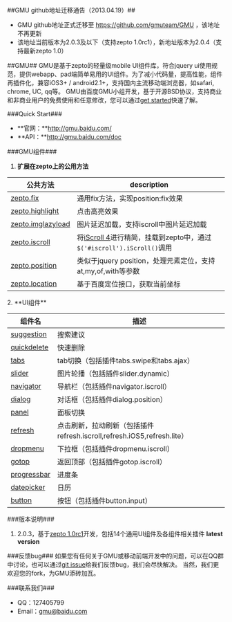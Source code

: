 ##GMU github地址迁移通告（2013.04.19）##
+ GMU github地址正式迁移至 https://github.com/gmuteam/GMU ，该地址不再更新
+ 该地址当前版本为2.0.3及以下（支持zepto 1.0rc1），新地址版本为2.0.4（支持最新zepto 1.0）

##GMU##
GMU是基于zepto的轻量级mobile UI组件库，符合jquery ui使用规范，提供webapp、pad端简单易用的UI组件。为了减小代码量，提高性能，组件再插件化，兼容iOS3+ / android2.1+，支持国内主流移动端浏览器，如safari, chrome, UC, qq等。
GMU由百度GMU小组开发，基于开源BSD协议，支持商业和非商业用户的免费使用和任意修改，您可以通过[get started](http://gmu.baidu.com/getstarted)快速了解。

###Quick Start###
+ **官网：**http://gmu.baidu.com/
+ **API：**http://gmu.baidu.com/doc

###GMU组件###
1. **扩展在zepto上的公用方法**
<table>
<thead>
<tr>
  <th>公共方法</th> <th>description</th>
</tr>
</thead>
<tbody>
  <tr>
    <td><a href="https://github.com/campaign/gmu/blob/master/_src/core/zepto.fix.js">zepto.fix</a></td>
    <td>通用fix方法，实现position:fix效果</td>
  </tr>
  <tr>
    <td><a href="https://github.com/campaign/gmu/blob/master/_src/core/zepto.highlight.js">zepto.highlight</a></td>
    <td>点击高亮效果</td>
  </tr>
  <tr>
    <td><a href="https://github.com/madrobby/zepto/blob/master/src/event.js#files">zepto.imglazyload</a></td>
    <td>图片延迟加载，支持iscroll中图片延迟加载</td>
  </tr>
  <tr>
    <td><a href="https://github.com/campaign/gmu/blob/master/_src/core/zepto.iscroll.js">zepto.iscroll</a></td>
    <td>将<a href="http://cubiq.org/iscroll-4">iScroll 4</a>进行精简，挂载到zepto中，通过<code>$('#iscroll').iScroll()</code>调用</td>
  </tr>
  <tr>
    <td><a href="https://github.com/campaign/gmu/blob/master/_src/core/zepto.position.js">zepto.position</a></td>
    <td>类似于jquery position，处理元素定位，支持at,my,of,with等参数</td>
  </tr>
  <tr>
      <td><a href="https://github.com/campaign/gmu/blob/master/_src/core/zepto.location.js">zepto.location</a></td>
      <td>基于百度定位接口，获取当前坐标</td>
    </tr>
</tbody>
</table>
2. **UI组件**
<table>
    <thead>
    <tr>
        <th>组件名</th>
        <th>描述</th>
    </tr>
    </thead>
    <tbody>
    <tr>
        <td><a href="https://github.com/campaign/gmu/blob/master/_src/widget/suggestion.js">suggestion</a></td>
        <td>搜索建议</td>
    </tr>
    <tr>
        <td><a href="https://github.com/campaign/gmu/blob/master/_src/widget/quickdelete.js">quickdelete</a></td>
        <td>快速删除</td>
    </tr>
    <tr>
        <td><a href="https://github.com/campaign/gmu/blob/master/_src/widget/tabs.js">tabs</a></td>
        <td>tab切换（包括插件tabs.swipe和tabs.ajax）</td>
    </tr>
    <tr>
        <td><a href="https://github.com/campaign/gmu/blob/master/_src/widget/slider.js">slider</a></td>
        <td>图片轮播（包括插件slider.dynamic）</td>
    </tr>
    <tr>
        <td><a href="https://github.com/campaign/gmu/blob/master/_src/widget/navigator.js">navigator</a></td>
        <td>导航栏（包括插件navigator.iscroll）</td>
    </tr>
    <tr>
        <td><a href="https://github.com/campaign/gmu/blob/master/_src/widget/dialog.js">dialog</a></td>
        <td>对话框（包括插件dialog.position）</td>
    </tr>
    <tr>
        <td><a href="https://github.com/campaign/gmu/blob/master/_src/widget/panel.js">panel</a></td>
        <td>面板切换</td>
    </tr>
    <tr>
        <td><a href="https://github.com/campaign/gmu/blob/master/_src/widget/refresh.js">refresh</a></td>
        <td>点击刷新，拉动刷新（包括插件refresh.iscroll,refresh.iOS5,refresh.lite）</td>
    </tr>
    <tr>
        <td><a href="https://github.com/campaign/gmu/blob/master/_src/widget/dropmenu.js">dropmenu</a></td>
        <td>下拉框（包括插件dropmenu.iscroll）</td>
    </tr>
    <tr>
        <td><a href="https://github.com/campaign/gmu/blob/master/_src/widget/gotop.js">gotop</a></td>
        <td>返回顶部（包括插件gotop.iscroll）</td>
    </tr>
    <tr>
        <td><a href="https://github.com/campaign/gmu/blob/master/_src/widget/progressbar.js">progressbar</a></td>
        <td>进度条</td>
    </tr>
    <tr>
        <td><a href="https://github.com/campaign/gmu/blob/master/_src/widget/datepicker.js">datepicker</a></td>
        <td>日历</td>
    </tr>
    <tr>
        <td><a href="https://github.com/campaign/gmu/blob/master/_src/widget/button.js">button</a></td>
        <td>按钮（包括插件button.input）</td>
    </tr>
    </tbody>
</table>

###版本说明###
1. 2.0.3，基于[zepto 1.0rc1](http://zeptojs.com/)开发，包括14个通用UI组件及各组件相关插件   **latest version**

###反馈bug###
如果您有任何关于GMU或移动前端开发中的问题，可以在QQ群中讨论，也可以通过[git issue](https://github.com/campaign/gmu/issues)给我们反馈bug，我们会尽快解决。
当然，我们更欢迎您的fork，为GMU添砖加瓦。

###联系我们###
+ QQ：127405799
+ Email：gmu@baidu.com

